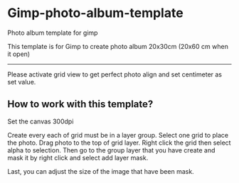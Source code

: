 # Gimp-photo-album-template
Photo album template for gimp

This template is for Gimp to create photo album 20x30cm (20x60 cm when it open)

---

Please activate grid view to get perfect photo align and set centimeter as set value.

## How to work with this template?

Set the canvas 300dpi

Create every each of grid must be in a layer group.
Select one grid to place the photo.
Drag photo to the top of grid layer.
Right click the grid then select alpha to selection.
Then go to the group layer that you have create and mask it by right click and select add layer mask. 

Last, you can adjust the size of the image that have been mask.
